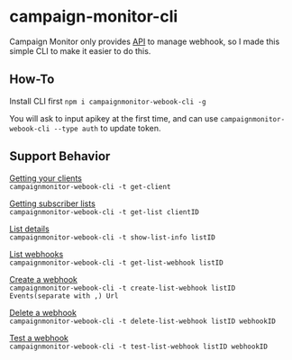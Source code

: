 # campaign-monitor-cli

Campaign Monitor only provides [API](https://www.campaignmonitor.com/api/webhooks/) to manage webhook, so I made this simple CLI to make it easier to do this.

## How-To

Install CLI first
`npm i campaignmonitor-webook-cli -g`

You will ask to input apikey at the first time, and can use `campaignmonitor-webook-cli --type auth` to update token.

## Support Behavior

[Getting your clients](https://www.campaignmonitor.com/api/account/#getting_your_clients)  
`campaignmonitor-webook-cli -t get-client`

[Getting subscriber lists](https://www.campaignmonitor.com/api/clients/#subscriber_lists)  
`campaignmonitor-webook-cli -t get-list clientID`

[List details](https://www.campaignmonitor.com/api/lists/#list_details)  
`campaignmonitor-webook-cli -t show-list-info listID`

[List webhooks](https://www.campaignmonitor.com/api/lists/#list_webhooks)  
`campaignmonitor-webook-cli -t get-list-webhook listID`

[Create a webhook](https://www.campaignmonitor.com/api/lists/#creating_a_webhook)  
`campaignmonitor-webook-cli -t create-list-webhook listID Events(separate with ,) Url`

[Delete a webhook](https://www.campaignmonitor.com/api/lists/#deleting_a_webhook)  
`campaignmonitor-webook-cli -t delete-list-webhook listID webhookID`

[Test a webhook](https://www.campaignmonitor.com/api/lists/#testing_a_webhook)  
`campaignmonitor-webook-cli -t test-list-webhook listID webhookID`
